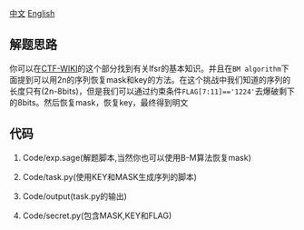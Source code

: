 [中文](./README_zh.md) [English](./README.md)

## 解题思路
你可以在[CTF-WIKI](https://ctf-wiki.github.io/ctf-wiki/crypto/streamcipher/fsr/lfsr/)的这个部分找到有关lfsr的基本知识。并且在`BM algorithm`下面提到可以用2n的序列恢复mask和key的方法。在这个挑战中我们知道的序列的长度只有(2n-8bits)，但是我们可以通过约束条件`FLAG[7:11]=='1224'`去爆破剩下的8bits。然后恢复mask，恢复key，最终得到明文

## 代码

1. Code/exp.sage(解题脚本,当然你也可以使用B-M算法恢复mask)

2. Code/task.py(使用KEY和MASK生成序列的脚本)

3. Code/output(task.py的输出)

4. Code/secret.py(包含MASK,KEY和FLAG)
